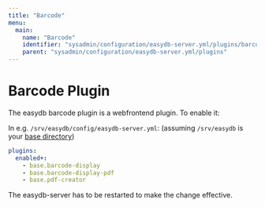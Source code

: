 ```yaml
---
title: "Barcode"
menu:
  main:
    name: "Barcode"
    identifier: "sysadmin/configuration/easydb-server.yml/plugins/barcode"
    parent: "sysadmin/configuration/easydb-server.yml/plugins"
---
```


# Barcode Plugin

The easydb barcode plugin is a webfrontend plugin. To enable it:

In e.g. `/srv/easydb/config/easydb-server.yml`: (assuming `/srv/easydb` is your [base directory](../../../installation/#mount))

```yaml
plugins:
  enabled+:
    - base.barcode-display
    - base.barcode-display-pdf
    - base.pdf-creator
```

The easydb-server has to be restarted to make the change effective.


